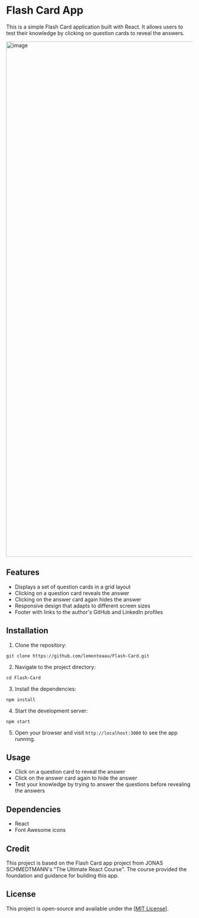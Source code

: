 # Flash Card App

This is a simple Flash Card application built with React. It allows users to test their knowledge by clicking on question cards to reveal the answers.

<img width="1389" alt="image" src="https://github.com/lemonteaau/Flash-Card/assets/104964583/a487e067-0a7f-4c8f-98c6-b54e7de2187c">


## Features

- Displays a set of question cards in a grid layout
- Clicking on a question card reveals the answer
- Clicking on the answer card again hides the answer
- Responsive design that adapts to different screen sizes
- Footer with links to the author's GitHub and LinkedIn profiles

## Installation

1. Clone the repository:

```
git clone https://github.com/lemonteaau/Flash-Card.git
```

2. Navigate to the project directory:

```
cd Flash-Card
```

3. Install the dependencies:

```
npm install
```

4. Start the development server:

```
npm start
```

5. Open your browser and visit `http://localhost:3000` to see the app running.

## Usage

- Click on a question card to reveal the answer
- Click on the answer card again to hide the answer
- Test your knowledge by trying to answer the questions before revealing the answers

## Dependencies

- React
- Font Awesome icons

## Credit
This project is based on the Flash Card app project from JONAS SCHMEDTMANN's "The Ultimate React Course". 
The course provided the foundation and guidance for building this app.

## License

This project is open-source and available under the [[MIT License](https://github.com/lemonteaau/Flash-Card/blob/main/LICENSE)].

